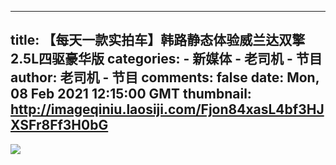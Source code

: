 
---
title: 【每天一款实拍车】韩路静态体验威兰达双擎2.5L四驱豪华版
categories: 
    - 新媒体
    - 老司机 - 节目
author: 老司机 - 节目
comments: false
date: Mon, 08 Feb 2021 12:15:00 GMT
thumbnail: http://imageqiniu.laosiji.com/Fjon84xasL4bf3HJXSFr8Ff3H0bG
---

<div>   
<img src="http://imageqiniu.laosiji.com/Fjon84xasL4bf3HJXSFr8Ff3H0bG" referrerpolicy="no-referrer">  
</div>
            